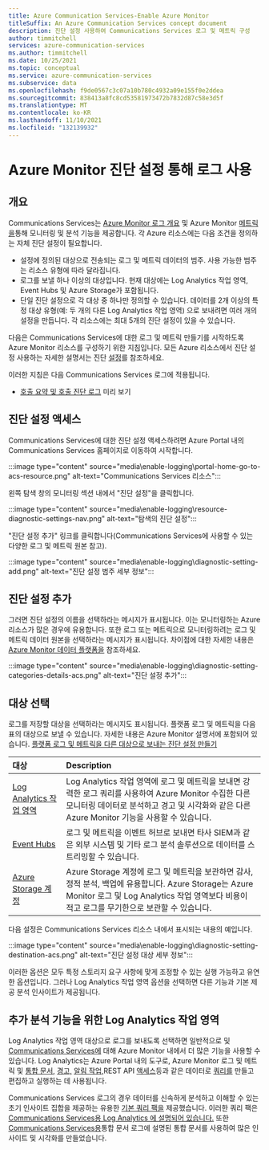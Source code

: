 ```yaml
---
title: Azure Communication Services-Enable Azure Monitor
titleSuffix: An Azure Communication Services concept document
description: 진단 설정 사용하여 Communications Services 로그 및 메트릭 구성
author: timmitchell
services: azure-communication-services
ms.author: timmitchell
ms.date: 10/25/2021
ms.topic: conceptual
ms.service: azure-communication-services
ms.subservice: data
ms.openlocfilehash: f9de0567c3c07a10b780c4932a09e155f0e2ddea
ms.sourcegitcommit: 838413a8fc8cd53581973472b7832d87c58e3d5f
ms.translationtype: MT
ms.contentlocale: ko-KR
ms.lasthandoff: 11/10/2021
ms.locfileid: "132139932"
---
```

# <a name="enable-logs-via-diagnostic-settings-in-azure-monitor"></a>Azure Monitor 진단 설정 통해 로그 사용

## <a name="overview"></a>개요

Communications Services는 [Azure Monitor 로그 개요](/azure/azure-monitor/logs/data-platform-logs) 및 Azure Monitor [메트릭을](/azure/azure-monitor/essentials/data-platform-metrics)통해 모니터링 및 분석 기능을 제공합니다. 각 Azure 리소스에는 다음 조건을 정의하는 자체 진단 설정이 필요합니다.

- 설정에 정의된 대상으로 전송되는 로그 및 메트릭 데이터의 범주. 사용 가능한 범주는 리소스 유형에 따라 달라집니다.
- 로그를 보낼 하나 이상의 대상입니다. 현재 대상에는 Log Analytics 작업 영역, Event Hubs 및 Azure Storage가 포함됩니다.
- 단일 진단 설정으로 각 대상 중 하나만 정의할 수 있습니다. 데이터를 2개 이상의 특정 대상 유형(예: 두 개의 다른 Log Analytics 작업 영역) 으로 보내려면 여러 개의 설정을 만듭니다. 각 리소스에는 최대 5개의 진단 설정이 있을 수 있습니다.

다음은 Communications Services에 대한 로그 및 메트릭 만들기를 시작하도록 Azure Monitor 리소스를 구성하기 위한 지침입니다. 모든 Azure 리소스에서 진단 설정 사용하는 자세한 설명서는 진단 [설정](/azure/azure-monitor/essentials/diagnostic-settings)를 참조하세요.

이러한 지침은 다음 Communications Services 로그에 적용됩니다.

- [호출 요약 및 호출 진단 로그](call-logs-azure-monitor.md) 미리 보기

## <a name="access-diagnostic-settings"></a>진단 설정 액세스

Communications Services에 대한 진단 설정 액세스하려면 Azure Portal 내의 Communications Services 홈페이지로 이동하여 시작합니다.

:::image type="content" source="media\enable-logging\portal-home-go-to-acs-resource.png" alt-text="Communications Services 리소스":::

왼쪽 탐색 창의 모니터링 섹션 내에서 "진단 설정"을 클릭합니다.

:::image type="content" source="media\enable-logging\resource-diagnostic-settings-nav.png" alt-text="탐색의 진단 설정":::

"진단 설정 추가" 링크를 클릭합니다(Communications Services에 사용할 수 있는 다양한 로그 및 메트릭 원본 참고).

:::image type="content" source="media\enable-logging\diagnostic-setting-add.png" alt-text="진단 설정 범주 세부 정보":::

## <a name="adding-a-diagnostic-setting"></a>진단 설정 추가

그러면 진단 설정의 이름을 선택하라는 메시지가 표시됩니다. 이는 모니터링하는 Azure 리소스가 많은 경우에 유용합니다. 또한 로그 또는 메트릭으로 모니터링하려는 로그 및 메트릭 데이터 원본을 선택하라는 메시지가 표시됩니다. 차이점에 대한 자세한 내용은 [Azure Monitor 데이터 플랫폼을](/azure/azure-monitor/data-platform) 참조하세요.

:::image type="content" source="media\enable-logging\diagnostic-setting-categories-details-acs.png" alt-text="진단 설정 추가":::

## <a name="choose-destinations"></a>대상 선택

로그를 저장할 대상을 선택하라는 메시지도 표시됩니다. 플랫폼 로그 및 메트릭을 다음 표의 대상으로 보낼 수 있습니다. 자세한 내용은 Azure Monitor 설명서에 포함되어 있습니다. [플랫폼 로그 및 메트릭을 다른 대상으로 보내는 진단 설정 만들기](/azure/azure-monitor/essentials/diagnostic-settings?tabs=CMD)

| 대상 | Description |
|:------------|:------------|
| [Log Analytics 작업 영역](/azure/azure-monitor/logs/design-logs-deployment) | Log Analytics 작업 영역에 로그 및 메트릭을 보내면 강력한 로그 쿼리를 사용하여 Azure Monitor 수집한 다른 모니터링 데이터로 분석하고 경고 및 시각화와 같은 다른 Azure Monitor 기능을 사용할 수 있습니다. |
| [Event Hubs](/azure/event-hubs/) | 로그 및 메트릭을 이벤트 허브로 보내면 타사 SIEM과 같은 외부 시스템 및 기타 로그 분석 솔루션으로 데이터를 스트리밍할 수 있습니다. |
| [Azure Storage 계정](/azure/storage/blobs/) | Azure Storage 계정에 로그 및 메트릭을 보관하면 감사, 정적 분석, 백업에 유용합니다. Azure Storage는 Azure Monitor 로그 및 Log Analytics 작업 영역보다 비용이 적고 로그를 무기한으로 보관할 수 있습니다. |

다음 설정은 Communications Services 리소스 내에서 표시되는 내용의 예입니다.

:::image type="content" source="media\enable-logging\diagnostic-setting-destination-acs.png" alt-text="진단 설정 대상 세부 정보":::

이러한 옵션은 모두 특정 스토리지 요구 사항에 맞게 조정할 수 있는 실행 가능하고 유연한 옵션입니다. 그러나 Log Analytics 작업 영역 옵션을 선택하면 다른 기능과 기본 제공 분석 인사이트가 제공됩니다.

## <a name="log-analytics-workspace-for-additional-analytics-features"></a>추가 분석 기능을 위한 Log Analytics 작업 영역

Log Analytics 작업 영역 대상으로 로그를 보내도록 선택하면 일반적으로 및 [Communications Services에](/azure/azure-monitor/logs/log-analytics-overview) 대해 Azure Monitor 내에서 더 많은 기능을 사용할 수 있습니다. Log Analytics는 Azure Portal 내의 도구로, Azure Monitor 로그 및 메트릭 및 [통합 문서,](/azure/azure-monitor/visualize/workbooks-overview) [경고,](/azure/azure-monitor/alerts/alerts-log) [알림 작업,](/azure/azure-monitor/alerts/action-groups)REST API [액세스](https://dev.loganalytics.io/)등과 같은 데이터로 [쿼리를](/azure/azure-monitor/logs/queries) 만들고 편집하고 실행하는 데 사용됩니다.

Communications Services 로그의 경우 데이터를 신속하게 분석하고 이해할 수 있는 초기 인사이트 집합을 제공하는 유용한 [기본 쿼리 팩을](/azure/azure-monitor/logs/query-packs#default-query-pack) 제공했습니다. 이러한 쿼리 팩은 [Communications Services용 Log Analytics 에 설명되어 있습니다.](log-analytics.md) 또한 [Communications Services용](insights.md)통합 문서 로그에 설명된 통합 문서를 사용하여 많은 인사이트 및 시각화를 만들었습니다.
